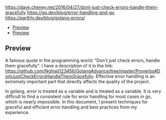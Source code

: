 https://dave.cheney.net/2016/04/27/dont-just-check-errors-handle-them-gracefully
https://go.dev/blog/error-handling-and-go
https://earthly.dev/blog/golang-errors/

- [Preview](#Preview)
- [Preview](#Preview)

## Preview <a name="Preview"></a>

A famous quote in the programming world: "Don't just check errors, handle them gracefully". I have a description of it
in the
link: https://github.com/Nghiait123456/GolangAdvance/tree/master/Proverbs#DontJustCheckErrorsHandleThemGracefully.
Effective error handling is an extremely important part that directly affects the quality of the project. </br>

In golang, error is treated as a variable and is treated as a variable. It is very difficult to find a consistent rule
for error handling for most cases in go, which is nearly impossible. In this document, I present techniques for graceful
and efficient error handling and best practices from my experience. </br>


